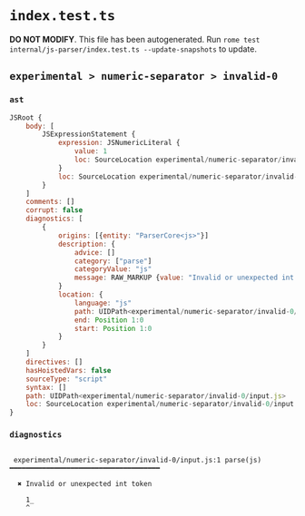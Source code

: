 # `index.test.ts`

**DO NOT MODIFY**. This file has been autogenerated. Run `rome test internal/js-parser/index.test.ts --update-snapshots` to update.

## `experimental > numeric-separator > invalid-0`

### `ast`

```javascript
JSRoot {
	body: [
		JSExpressionStatement {
			expression: JSNumericLiteral {
				value: 1
				loc: SourceLocation experimental/numeric-separator/invalid-0/input.js 1:0-1:2
			}
			loc: SourceLocation experimental/numeric-separator/invalid-0/input.js 1:0-1:2
		}
	]
	comments: []
	corrupt: false
	diagnostics: [
		{
			origins: [{entity: "ParserCore<js>"}]
			description: {
				advice: []
				category: ["parse"]
				categoryValue: "js"
				message: RAW_MARKUP {value: "Invalid or unexpected int token"}
			}
			location: {
				language: "js"
				path: UIDPath<experimental/numeric-separator/invalid-0/input.js>
				end: Position 1:0
				start: Position 1:0
			}
		}
	]
	directives: []
	hasHoistedVars: false
	sourceType: "script"
	syntax: []
	path: UIDPath<experimental/numeric-separator/invalid-0/input.js>
	loc: SourceLocation experimental/numeric-separator/invalid-0/input.js 1:0-2:0
}
```

### `diagnostics`

```

 experimental/numeric-separator/invalid-0/input.js:1 parse(js) ━━━━━━━━━━━━━━━━━━━━━━━━━━━━━━━━━━━━━

  ✖ Invalid or unexpected int token

    1_
    ^


```
